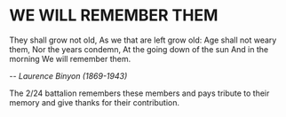 # WE WILL REMEMBER THEM

They shall grow not old,
As we that are left grow old:
Age shall not weary them,
Nor the years condemn,
At the going down of the sun
And in the morning
We will remember them.

-- *Laurence Binyon (1869-1943)*

The 2/24 battalion remembers these members and pays tribute to their memory and give thanks for their contribution.



